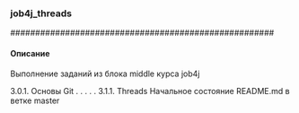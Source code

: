 ### job4j_threads
#####################################################
#### Описание

Выполнение заданий из блока middle курса job4j

3.0.1. Основы Git
.
.
.
.
.
3.1.1. Threads
Начальное состояние README.md в ветке master


